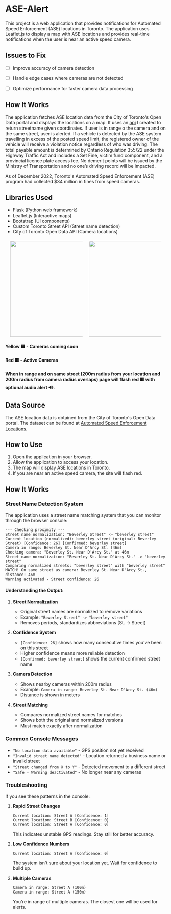 # ASE-Alert

This project is a web application that provides notifications for Automated Speed Enforcement (ASE) locations in Toronto. The application uses Leaflet.js to display a map with ASE locations and provides real-time notifications when the user is near an active speed camera.

## Issues to Fix
- [ ] Improve accuracy of camera detection 
- [ ] Handle edge cases where cameras are not detected
- [ ] Optimize performance for faster camera data processing


## How It Works

The application fetches ASE location data from the City of Toronto's Open Data portal and displays the locations on a map. It uses an [api](https://github.com/sankeer28/toronto-street-api) I created to return streetname given coordinates. If user is in range o the camera and on the same street, user is alerted. If a vehicle is detected by the ASE system travelling in excess of the posted speed limit, the registered owner of the vehicle will receive a violation notice regardless of who was driving. The total payable amount is determined by Ontario Regulation 355/22 under the Highway Traffic Act and includes a Set Fine, victim fund component, and a provincial licence plate access fee. No demerit points will be issued by the Ministry of Transportation and no one’s driving record will be impacted.

As of December 2022, Toronto's Automated Speed Enforcement (ASE) program had collected $34 million in fines from speed cameras.

## Libraries Used

- Flask (Python web framework)
- Leaflet.js (Interactive maps)
- Bootstrap (UI components)
- Custom Toronto Street API (Street name detection)
- City of Toronto Open Data API (Camera locations)

<div style="display: flex; justify-content: center; gap: 20px; margin: 20px 0;">
  <img src="https://github.com/user-attachments/assets/0acf7aa8-c406-498d-9336-3f574a3ad80c" width="300" style="max-width: 45%;">
  <img src="https://github.com/user-attachments/assets/40998321-1d45-491b-a8e7-b6b71db7fa16" width="300" style="max-width: 45%;">
</div>


#### Yellow 🟨 - Cameras coming soon
#### Red 🟥 - Active Cameras
#### When in range and on same street (200m radius from your location and 200m radius from camera radius overlaps) page will flash red 🟥 with optional audio alert 🔊.
## Data Source

The ASE location data is obtained from the City of Toronto's Open Data portal. The dataset can be found at [Automated Speed Enforcement Locations](https://open.toronto.ca/dataset/automated-speed-enforcement-locations/).

## How to Use

1. Open the application in your browser.
2. Allow the application to access your location.
3. The map will display ASE locations in Toronto.
4. If you are near an active speed camera, the site will flash red.

## How It Works

### Street Name Detection System

The application uses a street name matching system that you can monitor through the browser console:

```
--- Checking proximity ---
Street name normalization: "Beverley Street" -> "beverley street"
Current location (normalized): beverley street (original: Beverley Street) [Confidence: 26] [Confirmed: beverley street]
Camera in range: Beverley St. Near D'Arcy St. (46m)
Checking camera: "Beverley St. Near D'Arcy St." at 46m
Street name normalization: "Beverley St. Near D'Arcy St." -> "beverley street"
Comparing normalized streets: "beverley street" with "beverley street"
MATCH! On same street as camera: Beverley St. Near D'Arcy St., distance: 46m
Warning activated - Street confidence: 26
```

#### Understanding the Output:

1. **Street Normalization**
   - Original street names are normalized to remove variations
   - Example: `"Beverley Street" -> "beverley street"`
   - Removes periods, standardizes abbreviations (St. -> Street)

2. **Confidence System**
   - `[Confidence: 26]` shows how many consecutive times you've been on this street
   - Higher confidence means more reliable detection
   - `[Confirmed: beverley street]` shows the current confirmed street name

3. **Camera Detection**
   - Shows nearby cameras within 200m radius
   - Example: `Camera in range: Beverley St. Near D'Arcy St. (46m)`
   - Distance is shown in meters

4. **Street Matching**
   - Compares normalized street names for matches
   - Shows both the original and normalized versions
   - Must match exactly after normalization

### Common Console Messages

- `"No location data available"` - GPS position not yet received
- `"Invalid street name detected"` - Location returned a business name or invalid street
- `"Street changed from X to Y"` - Detected movement to a different street
- `"Safe - Warning deactivated"` - No longer near any cameras

### Troubleshooting

If you see these patterns in the console:

1. **Rapid Street Changes**
   ```
   Current location: Street A [Confidence: 1]
   Current location: Street B [Confidence: 0]
   Current location: Street A [Confidence: 0]
   ```
   This indicates unstable GPS readings. Stay still for better accuracy.

2. **Low Confidence Numbers**
   ```
   Current location: Street A [Confidence: 0]
   ```
   The system isn't sure about your location yet. Wait for confidence to build up.

3. **Multiple Cameras**
   ```
   Camera in range: Street A (100m)
   Camera in range: Street A (150m)
   ```
   You're in range of multiple cameras. The closest one will be used for alerts.


